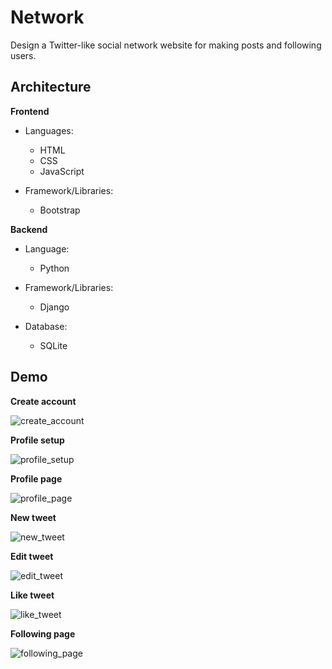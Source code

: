 # Network

Design a Twitter-like social network website for making posts and following users.

## Architecture

**Frontend**

- Languages:
  - HTML
  - CSS
  - JavaScript

- Framework/Libraries:
  - Bootstrap

**Backend**

- Language:
  - Python

- Framework/Libraries:
  - Django

- Database:
  - SQLite

## Demo

**Create account**

![create_account](https://user-images.githubusercontent.com/68667158/164586996-b2e63d83-0f9a-4bf3-ac4a-7c25c3026173.gif)

**Profile setup**

![profile_setup](https://user-images.githubusercontent.com/68667158/164587047-eb364dd8-9f12-4586-8b17-65b95ce819ed.gif)

**Profile page**

![profile_page](https://user-images.githubusercontent.com/68667158/164587153-061bfbf5-3a2b-4220-9c2f-8eb411380e9e.gif)

**New tweet**

![new_tweet](https://user-images.githubusercontent.com/68667158/164587201-22e1c244-e796-48f2-8e66-45e7ecccbec2.gif)

**Edit tweet**

![edit_tweet](https://user-images.githubusercontent.com/68667158/164587261-c831c431-68c1-4d64-95e7-9081fbe3f01d.gif)

**Like tweet**

![like_tweet](https://user-images.githubusercontent.com/68667158/164587289-ca031991-6f10-4f3c-a539-244a68b35d51.gif)

**Following page**

![following_page](https://user-images.githubusercontent.com/68667158/164587233-4d1ad4cb-96ec-4f12-8121-7077767a5c72.gif)
